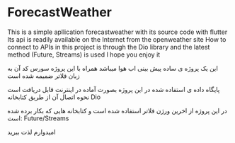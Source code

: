 # ForecastWeather
This is a simple apllication forecastweather with its source code with flutter
Its api is readily available on the Internet from the openweather site
How to connect to APIs in this project is through the Dio library and the latest method (Future, Streams) is used
I hope you enjoy it


این یک پروژه ی ساده پیش بینی اب هوا میباشد همراه با این پروژه سورس کد آن به زبان فلاتر ضمیمه شده است 
 

پایگاه داده ی استفاده شده در این پروژه بصورت آماده در اینترنت قابل دریافت است نحوه اتصال آن از طریق کتابخانه Dio 


در این پروژه از اخرین ورژن فلاتر استفاده شده است و  کتابخانه هایی که بکار برده شده است: Future/Streams

امیدوارم لذت ببرید

